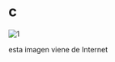# c
![1](https://github.com/DanteDeFlorencia77/c/assets/4090490/5251e00c-4d65-46e6-8341-78a1ac4e1599)

esta imagen viene de Internet

